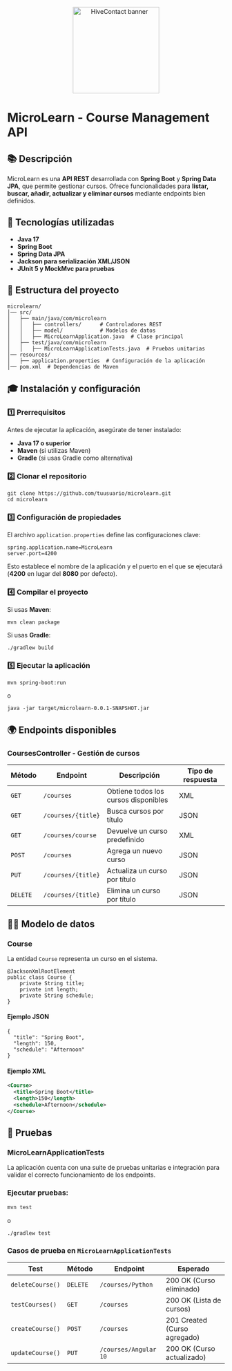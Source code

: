 <p align="center">
  <img src="https://media1.giphy.com/media/v1.Y2lkPTc5MGI3NjExdDN2bGNsaWw1dGZmc2FxcmYxeWlxNTZ4Z3E4ZnhybXVlanJ1d2VuNCZlcD12MV9pbnRlcm5hbF9naWZfYnlfaWQmY3Q9cw/0Ia3NWdlk6sTqQN16G/giphy.gif" alt="HiveContact banner" width="200">
</p>

# MicroLearn - Course Management API  

## 📚 Descripción
MicroLearn es una **API REST** desarrollada con **Spring Boot** y **Spring Data JPA**, que permite gestionar cursos. Ofrece funcionalidades para **listar, buscar, añadir, actualizar y eliminar cursos** mediante endpoints bien definidos.  

## 🔧 Tecnologías utilizadas
- **Java 17**
- **Spring Boot**
- **Spring Data JPA**  
- **Jackson para serialización XML/JSON**  
- **JUnit 5 y MockMvc para pruebas**  

## 📂 Estructura del proyecto  
```
microlearn/
│── src/
│   ├── main/java/com/microlearn
│   │   ├── controllers/      # Controladores REST
│   │   ├── model/            # Modelos de datos
│   │   ├── MicroLearnApplication.java  # Clase principal
│   ├── test/java/com/microlearn
│   │   ├── MicroLearnApplicationTests.java  # Pruebas unitarias
│── resources/
│   ├── application.properties  # Configuración de la aplicación
│── pom.xml  # Dependencias de Maven
```

## 🎓 Instalación y configuración 

### 1️⃣ Prerrequisitos
Antes de ejecutar la aplicación, asegúrate de tener instalado:  
- **Java 17 o superior**  
- **Maven** (si utilizas Maven)  
- **Gradle** (si usas Gradle como alternativa)  

### 2️⃣ Clonar el repositorio 
```
git clone https://github.com/tuusuario/microlearn.git
cd microlearn
```
### 3️⃣ Configuración de propiedades 
El archivo `application.properties` define las configuraciones clave:  
```
spring.application.name=MicroLearn
server.port=4200
```
Esto establece el nombre de la aplicación y el puerto en el que se ejecutará (**4200** en lugar del **8080** por defecto).  

### 4️⃣ Compilar el proyecto  
Si usas **Maven**:  
```
mvn clean package
```  
Si usas **Gradle**:  
```
./gradlew build
```

### 5️⃣ Ejecutar la aplicación  
```
mvn spring-boot:run
```
o  
```
java -jar target/microlearn-0.0.1-SNAPSHOT.jar
```

## 🌍 Endpoints disponibles  
### CoursesController - Gestión de cursos  
| Método | Endpoint | Descripción | Tipo de respuesta |
|--------|---------|------------|-------------------|
| `GET` | `/courses` | Obtiene todos los cursos disponibles | XML |
| `GET` | `/courses/{title}` | Busca cursos por título | JSON |
| `GET` | `/courses/course` | Devuelve un curso predefinido | XML |
| `POST` | `/courses` | Agrega un nuevo curso | JSON |
| `PUT` | `/courses/{title}` | Actualiza un curso por título | JSON |
| `DELETE` | `/courses/{title}` | Elimina un curso por título | JSON |

## 👩‍🎓 Modelo de datos 
### Course 
La entidad `Course` representa un curso en el sistema.  
```
@JacksonXmlRootElement
public class Course {
    private String title;
    private int length;
    private String schedule;
}
```

#### Ejemplo JSON  
```
{
  "title": "Spring Boot",
  "length": 150,
  "schedule": "Afternoon"
}
```

#### Ejemplo XML  
```xml
<Course>
  <title>Spring Boot</title>
  <length>150</length>
  <schedule>Afternoon</schedule>
</Course>
```

## 🧪 Pruebas  
### MicroLearnApplicationTests 
La aplicación cuenta con una suite de pruebas unitarias e integración para validar el correcto funcionamiento de los endpoints.  

### Ejecutar pruebas:  
```sh
mvn test
```
o  
```sh
./gradlew test
```

### Casos de prueba en `MicroLearnApplicationTests`  
| Test | Método | Endpoint | Esperado |
|------|--------|----------|-----------|
| `deleteCourse()` | `DELETE` | `/courses/Python` | 200 OK (Curso eliminado) |
| `testCourses()` | `GET` | `/courses` | 200 OK (Lista de cursos) |
| `createCourse()` | `POST` | `/courses` | 201 Created (Curso agregado) |
| `updateCourse()` | `PUT` | `/courses/Angular 10` | 200 OK (Curso actualizado) |
